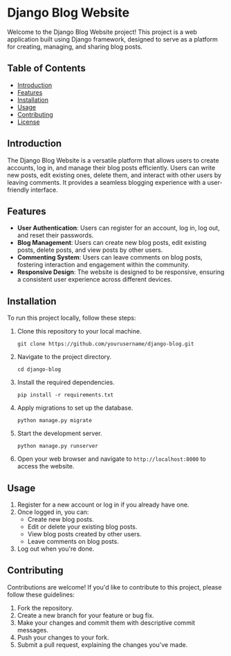 


# Django Blog Website

Welcome to the Django Blog Website project! This project is a web application built using Django framework, designed to serve as a platform for creating, managing, and sharing blog posts.

## Table of Contents

- [Introduction](#introduction)
- [Features](#features)
- [Installation](#installation)
- [Usage](#usage)
- [Contributing](#contributing)
- [License](#license)

## Introduction

The Django Blog Website is a versatile platform that allows users to create accounts, log in, and manage their blog posts efficiently. Users can write new posts, edit existing ones, delete them, and interact with other users by leaving comments. It provides a seamless blogging experience with a user-friendly interface.

## Features

- **User Authentication**: Users can register for an account, log in, log out, and reset their passwords.
- **Blog Management**: Users can create new blog posts, edit existing posts, delete posts, and view posts by other users.
- **Commenting System**: Users can leave comments on blog posts, fostering interaction and engagement within the community.
- **Responsive Design**: The website is designed to be responsive, ensuring a consistent user experience across different devices.

## Installation

To run this project locally, follow these steps:

1. Clone this repository to your local machine.
   ```
   git clone https://github.com/yourusername/django-blog.git
   ```

2. Navigate to the project directory.
   ```
   cd django-blog
   ```

3. Install the required dependencies.
   ```
   pip install -r requirements.txt
   ```

4. Apply migrations to set up the database.
   ```
   python manage.py migrate
   ```

5. Start the development server.
   ```
   python manage.py runserver
   ```

6. Open your web browser and navigate to `http://localhost:8000` to access the website.

## Usage

1. Register for a new account or log in if you already have one.
2. Once logged in, you can:
   - Create new blog posts.
   - Edit or delete your existing blog posts.
   - View blog posts created by other users.
   - Leave comments on blog posts.
3. Log out when you're done.

## Contributing

Contributions are welcome! If you'd like to contribute to this project, please follow these guidelines:

1. Fork the repository.
2. Create a new branch for your feature or bug fix.
3. Make your changes and commit them with descriptive commit messages.
4. Push your changes to your fork.
5. Submit a pull request, explaining the changes you've made.


```
